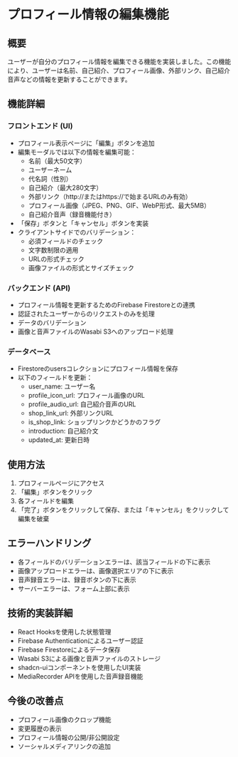 # プロフィール情報の編集機能

## 概要
ユーザーが自分のプロフィール情報を編集できる機能を実装しました。この機能により、ユーザーは名前、自己紹介、プロフィール画像、外部リンク、自己紹介音声などの情報を更新することができます。

## 機能詳細

### フロントエンド (UI)
- プロフィール表示ページに「編集」ボタンを追加
- 編集モーダルでは以下の情報を編集可能：
  - 名前（最大50文字）
  - ユーザーネーム
  - 代名詞（性別）
  - 自己紹介（最大280文字）
  - 外部リンク（http://またはhttps://で始まるURLのみ有効）
  - プロフィール画像（JPEG、PNG、GIF、WebP形式、最大5MB）
  - 自己紹介音声（録音機能付き）
- 「保存」ボタンと「キャンセル」ボタンを実装
- クライアントサイドでのバリデーション：
  - 必須フィールドのチェック
  - 文字数制限の適用
  - URLの形式チェック
  - 画像ファイルの形式とサイズチェック

### バックエンド (API)
- プロフィール情報を更新するためのFirebase Firestoreとの連携
- 認証されたユーザーからのリクエストのみを処理
- データのバリデーション
- 画像と音声ファイルのWasabi S3へのアップロード処理

### データベース
- Firestoreのusersコレクションにプロフィール情報を保存
- 以下のフィールドを更新：
  - user_name: ユーザー名
  - profile_icon_url: プロフィール画像のURL
  - profile_audio_url: 自己紹介音声のURL
  - shop_link_url: 外部リンクURL
  - is_shop_link: ショップリンクかどうかのフラグ
  - introduction: 自己紹介文
  - updated_at: 更新日時

## 使用方法
1. プロフィールページにアクセス
2. 「編集」ボタンをクリック
3. 各フィールドを編集
4. 「完了」ボタンをクリックして保存、または「キャンセル」をクリックして編集を破棄

## エラーハンドリング
- 各フィールドのバリデーションエラーは、該当フィールドの下に表示
- 画像アップロードエラーは、画像選択エリアの下に表示
- 音声録音エラーは、録音ボタンの下に表示
- サーバーエラーは、フォーム上部に表示

## 技術的実装詳細
- React Hooksを使用した状態管理
- Firebase Authenticationによるユーザー認証
- Firebase Firestoreによるデータ保存
- Wasabi S3による画像と音声ファイルのストレージ
- shadcn-uiコンポーネントを使用したUI実装
- MediaRecorder APIを使用した音声録音機能

## 今後の改善点
- プロフィール画像のクロップ機能
- 変更履歴の表示
- プロフィール情報の公開/非公開設定
- ソーシャルメディアリンクの追加
